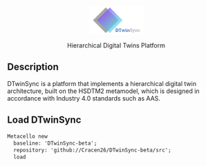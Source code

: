 <p align="center"><img alt="DTwinSync" src="logo.png" style="width: 25%; height: 25%">
<!-- <h1 align="center">Hierarchical Digital Twins Platform</h1> -->
  <p align="center">
    Hierarchical Digital Twins Platform
    <br>
  </p>
</p>

## Description
DTwinSync is a platform that implements a hierarchical digital twin architecture, built on the HSDTM2 metamodel, which is designed in accordance with Industry 4.0 standards such as AAS.
## Load DTwinSync
```
Metacello new
  baseline: 'DTwinSync-beta';
  repository: 'github://Cracen26/DTwinSync-beta/src';
  load
```
